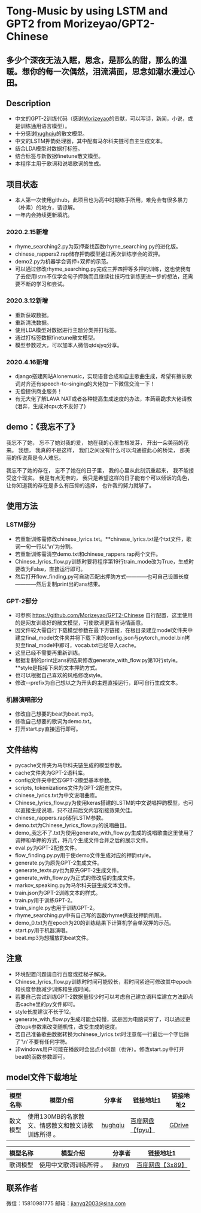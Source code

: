 # Tong-Music by using LSTM and GPT2 from Morizeyao/GPT2-Chinese
## 多少个深夜无法入眠，思念，是那么的甜，那么的温暖。想你的每一次偶然，泪流满面，思念如潮水漫过心田。
## Description

- 中文的GPT-2训练代码（感谢[Morizeyao]( https://github.com/Morizeyao "Morizeyao")的贡献，可以写诗，新闻，小说，或是训练通用语言模型）。
- 十分感谢[hughqiu](https://github.com/hughqiu "hughqiu")的散文模型。
- 中文的LSTM押韵处理器，其中配有马尔科夫链可自主生成文本。
- 结合LDA模型对数据打标签。
- 结合标签与新数据finetune散文模型。
- 本程序主用于歌词和说唱歌词的生成。

## 项目状态

- 本人第一次使用github，此项目也为高中时期练手所用，难免会有很多暴力（朴素）的地方，请谅解。
- 一年内会持续更新填坑。


### 2020.2.15新增

- rhyme_searching2.py为双押查找函数rhyme_searching.py的进化版。
- chinese_rappers2.rap储存押韵模型通过再次训练学会的双押。
- demo2.py为机器学会调押+双押的示范。
- 可以通过修改rhyme_searching.py完成三押四押等多押的训练，这也使我有了去使用lstm不仅学会句子押韵而且继续往技巧性训练更进一步的想法，还需要不断的学习和尝试。

### 2020.3.12新增

- 重新获取数据。
- 重新清洗数据。
- 使用LDA模型对数据进行主题分类并打标签。
- 通过打标签数据finetune散文模型。
- 模型参数过大，可以加本人微信qtdsjyq分享。

### 2020.4.16新增

- django搭建网站AIonemusic，实现语音合成和自主歌曲生成，希望有擅长歌词对齐还有speech-to-singing的大佬加一下微信交流一下！
- 无偿提供商业服务！
- 有无大佬了解LAVA NAT或者各种提高生成速度的办法，本蒟蒻跪求大佬请教(泪奔，生成对cpu太不友好了)

## demo：《我忘不了》

我忘不了她，
忘不了她对我的爱，
她在我的心里生根发芽，
开出一朵美丽的花来。
我想，
我真的不是这样，
我们之间没有什么可以沟通彼此心的桥梁，
那美丽的传说真是令人难忘。

我忘不了她的存在，
忘不了她在的日子里，
我的心里从此刻沉重起来，
我不能接受这个现实。
我是有点无奈的，
我只是希望这样的日子能有个可以倾诉的角色，
让你知道我的存在是多么有压抑的选择，
也许我的努力就够了。

## 使用方法

### LSTM部分

- 若重新训练需修改chinese_lyrics.txt。**chinese_lyrics.txt是个txt文件，歌词一句一行以'\n'为分割。
- 若重新训练需清空demo.txt和chinese_rappers.rap两个文件。
- Chinese_lyrics_flow.py训练时要将程序第19行train_mode改为True，生成时要改为False，直接运行即可。
- 然后打开flow_finding.py可自动匹配出押韵方式————也可自己设置长度————然后复制print出的ans结果。

### GPT-2部分

- 可参照 https://github.com/Morizeyao/GPT2-Chinese 自行配置，这里使用的是网友训练好的散文模型，可使歌词更富有诗情画意。
- 因文件较大需自行下载模型参数在最下方链接，在根目录建立model文件夹中建立final_model文件夹并将下载下来的config.json与pytorch_model.bin拷贝至final_model中即可，vocab.txt已经导入cache。
- 这里已经不需要再重新训练。
- 根据复制的print出ans的结果修改generate_with_flow.py第10行style。 **style是指接下来的文本押韵方式。
- 也可以根据自己喜欢的风格修改style。
- 修改--prefix为自己想以之为开头的主题直接运行，即可自行生成文本。

### 机器演唱部分

- 修改自己想要的beat为beat.mp3。
- 修改自己想要的歌词为demo.txt。
- 打开start.py直接运行即可。

## 文件结构

- pycache文件夹为马尔科夫链生成的模型参数。
- cache文件夹为GPT-2语料库。
- config文件夹中贮存GPT-2模型基本参数。
- scripts, tokenizations文件为GPT-2配套文件。
- chinese_lyrics.txt为中文说唱曲库。
- Chinese_lyrics_flow.py为使用keras搭建的LSTM的中文说唱押韵模型，也可以直接生成说唱，只不过前后文内容衔接效果欠佳。
- chinese_rappers.rap储存LSTM参数。
- demo.txt为Chinese_lyrics_flow.py的说唱曲目。
- demo_我忘不了.txt为使用generate_with_flow.py生成的说唱歌曲这里使用了调押和单押的方式，将几个生成文件合并之后的展示文件。
- eval.py为GPT-2配套文件。
- flow_finding.py.py用于使demo文件生成对应的押韵style。
- generate.py为原先GPT-2生成文件。
- generate_texts.py也为原先GPT-2生成文件。
- generate_with_flow.py为正式的修改后的生成文件。
- markov_speaking.py为马尔科夫链生成文本文件。
- train.json为GPT-2训练文本的样式。
- train.py用于训练GPT-2。
- train_single.py也用于训练GPT-2。
- rhyme_searching.py中有自己写的函数rhyme供查找押韵所用。
- demo_0.txt为在epoch为20的训练结果下计算机学会单双押的示范。
- start.py用于机器演唱。
- beat.mp3为想播放的beat文件。

## 注意

- 环境配置问题请自行百度或挂梯子解决。
- Chinese_lyrics_flow.py训练时时间可能较长，若时间紧迫可修改其中epoch和长度参数减少训练和生成时间。
- 若要自己尝试训练GPT-2数据量较少时可以考虑自己建立语料库建立方法即点击cache里的py文件即可。
- style长度建议不长于12。
- generate_with_flow.py生成可能会较慢，这是因为电脑词穷了，可以通过更改topk参数来改变随机性，改变生成的速度。
- 若自己准备歌曲数据转换为chinese_lyrics.txt时注意每一行最后一个字后除了'\n'不要有任何字符。
- 非windows用户可能在播放时会出点小问题（也许）。修改start.py中打开beat的函数参数即可。

## model文件下载地址
|  模型名称 |   模型介绍|   分享者|  链接地址1 |  链接地址2 |
| ------------ | ------------ | ------------ | ------------ | ------------ |
| 散文模型  | 使用130MB的名家散文、情感散文和散文诗歌训练所得 。  |  [hughqiu](https://github.com/hughqiu "hughqiu") | [百度网盘【fpyu】](https://pan.baidu.com/s/1nbrW5iw34GRhoTin8uU2tQ)   | [GDrive](https://drive.google.com/drive/folders/1rJC4niJKMVwixUQkuL9k5teLRnEYTmUf?usp=sharing "GDrive") |

|  模型名称 |   模型介绍|   分享者|  链接地址1 |
| ------------ | ------------ | ------------ | ------------ |
| 歌词模型  | 使用中文歌词训练所得 。  |  [jianyq](https://github.com/jianyq "jianyq") | [百度网盘【3x89】](https://pan.baidu.com/s/112qp2TomjHJ3w_g5DC_ZvA)   |
## 联系作者

微信：15810981775
邮箱：jianyq2003@sina.com
